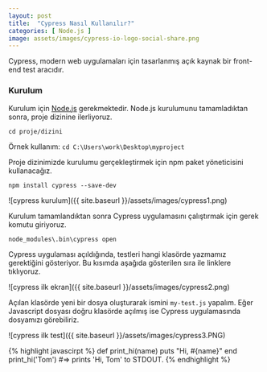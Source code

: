 ```yaml
---
layout: post
title:  "Cypress Nasıl Kullanılır?"
categories: [ Node.js ]
image: assets/images/cypress-io-logo-social-share.png
---
```

Cypress, modern web uygulamaları için tasarlanmış açık kaynak bir front-end test aracıdır.

### Kurulum

Kurulum için [Node.js][node-js] gerekmektedir.
Node.js kurulumunu tamamladıktan sonra, proje dizinine ilerliyoruz.

```cd proje/dizini```

Örnek kullanım: ```cd C:\Users\work\Desktop\myproject```

Proje dizinimizde kurulumu gerçekleştirmek için npm paket yöneticisini kullanacağız.

```npm install cypress --save-dev```

![cypress kurulum]({{ site.baseurl }}/assets/images/cypress1.png)

Kurulum tamamlandıktan sonra Cypress uygulamasını çalıştırmak için gerek komutu giriyoruz.

```node_modules\.bin\cypress open```

Cypress uygulaması açıldığında, testleri hangi klasörde yazmamız gerektiğini gösteriyor. Bu kısımda aşağıda gösterilen sıra ile linklere tıklıyoruz.

![cypress ilk ekran]({{ site.baseurl }}/assets/images/cypress2.png)

Açılan klasörde yeni bir dosya oluşturarak ismini ```my-test.js``` yapalım. Eğer Javascript dosyası doğru klasörde açılmış ise Cypress uygulamasında dosyamızı görebiliriz.

![cypress ilk test]({{ site.baseurl }}/assets/images/cypress3.PNG)


{% highlight javascirpt %}
def print_hi(name)
  puts "Hi, #{name}"
end
print_hi('Tom')
#=> prints 'Hi, Tom' to STDOUT.
{% endhighlight %}

[node-js]: https://nodejs.org/en/download/
